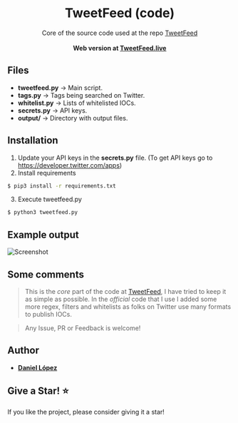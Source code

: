 <div align="center">
  <h1 align="center">TweetFeed (code)</h1>

  <p align="center">
    Core of the source code used at the repo <a href="https://github.com/0xDanielLopez/TweetFeed">TweetFeed</a>
    <br />
    <br />
    <strong>Web version at <a href="https://tweetfeed.live/">TweetFeed.live</a></strong>
  </p>
</div>

## Files

  - **tweetfeed.py** → Main script.
  - **tags.py** → Tags being searched on Twitter.
  - **whitelist.py** → Lists of whitelisted IOCs.
  - **secrets.py** → API keys.
  - **output/** → Directory with output files.

## Installation

1. Update your API keys in the **secrets.py** file. (To get API keys go to https://developer.twitter.com/apps)
2. Install requirements
```sh
$ pip3 install -r requirements.txt
```
3. Execute tweetfeed.py
```sh
$ python3 tweetfeed.py
```
## Example output

![Screenshot](https://user-images.githubusercontent.com/10616960/194862040-cc78c1aa-808a-4b91-a3b7-b810e28f9cc4.png)

## Some comments

> This is the *core* part of the code at <a href="https://github.com/0xDanielLopez/TweetFeed">TweetFeed</a>, I have tried to keep it as simple as possible.
> In the *official* code that I use I added some more regex, filters and whitelists as folks on Twitter use many formats to publish IOCs.

> Any Issue, PR or Feedback is welcome!

## Author
* [**Daniel López**](https://twitter.com/0xDanielLopez)

## Give a Star! :star:
If you like the project, please consider giving it a star!